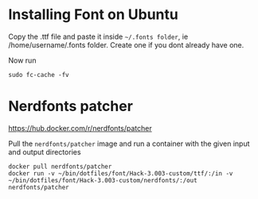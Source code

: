 # Installing Font on Ubuntu

Copy the .ttf file and paste it inside `~/.fonts folder`, ie /home/username/.fonts folder. Create one if you dont already have one.

Now run

```
sudo fc-cache -fv
```

# Nerdfonts patcher

https://hub.docker.com/r/nerdfonts/patcher

Pull the `nerdfonts/patcher` image and run a container with the given input and output directories

```
docker pull nerdfonts/patcher
docker run -v ~/bin/dotfiles/font/Hack-3.003-custom/ttf/:/in -v ~/bin/dotfiles/font/Hack-3.003-custom/nerdfonts/:/out nerdfonts/patcher
```
